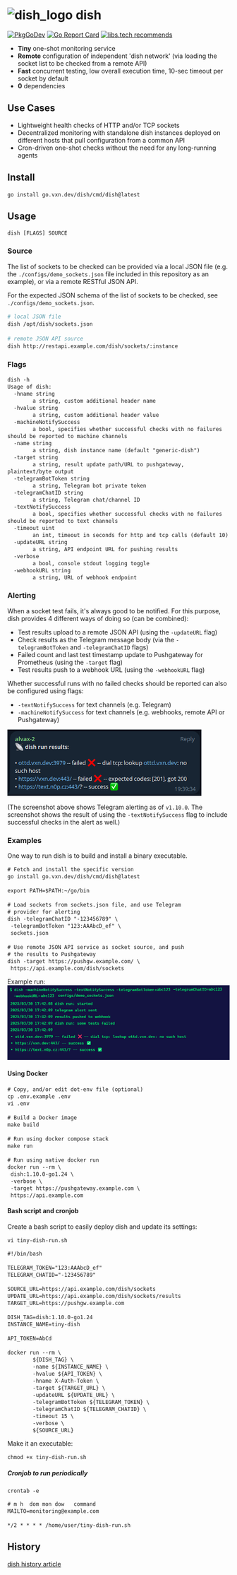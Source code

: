 <h1 align="left">
<img alt="dish_logo" src="https://vxn.dev/logos/dish.svg" width="90" height="90">
dish
</h1>

[![PkgGoDev](https://pkg.go.dev/badge/go.vxn.dev/dish)](https://pkg.go.dev/go.vxn.dev/dish)
[![Go Report Card](https://goreportcard.com/badge/go.vxn.dev/dish)](https://goreportcard.com/report/go.vxn.dev/dish)
[![libs.tech recommends](https://libs.tech/project/468033120/badge.svg)](https://libs.tech/project/468033120/dish)

+ __Tiny__ one-shot monitoring service
+ __Remote__ configuration of independent 'dish network' (via loading the socket list to be checked from a remote API)
+ __Fast__ concurrent testing, low overall execution time, 10-sec timeout per socket by default
+ __0__ dependencies

## Use Cases

+ Lightweight health checks of HTTP and/or TCP sockets
+ Decentralized monitoring with standalone dish instances deployed on different hosts that pull configuration from a common API
+ Cron-driven one-shot checks without the need for any long-running agents

## Install

```shell
go install go.vxn.dev/dish/cmd/dish@latest
```

## Usage

```
dish [FLAGS] SOURCE
```

### Source

The list of sockets to be checked can be provided via a local JSON file (e.g. the `./configs/demo_sockets.json` file included in this repository as an example), or via a remote RESTful JSON API.

For the expected JSON schema of the list of sockets to be checked, see `./configs/demo_sockets.json`.

```bash
# local JSON file
dish /opt/dish/sockets.json

# remote JSON API source
dish http://restapi.example.com/dish/sockets/:instance
```

### Flags

```
dish -h
Usage of dish:
  -hname string
        a string, custom additional header name
  -hvalue string
        a string, custom additional header value
  -machineNotifySuccess
        a bool, specifies whether successful checks with no failures should be reported to machine channels
  -name string
        a string, dish instance name (default "generic-dish")
  -target string
        a string, result update path/URL to pushgateway, plaintext/byte output
  -telegramBotToken string
        a string, Telegram bot private token
  -telegramChatID string
        a string, Telegram chat/channel ID
  -textNotifySuccess
        a bool, specifies whether successful checks with no failures should be reported to text channels
  -timeout uint
        an int, timeout in seconds for http and tcp calls (default 10)
  -updateURL string
        a string, API endpoint URL for pushing results
  -verbose
        a bool, console stdout logging toggle
  -webhookURL string
        a string, URL of webhook endpoint
```

### Alerting

When a socket test fails, it's always good to be notified. For this purpose, dish provides 4 different ways of doing so (can be combined):

+ Test results upload to a remote JSON API (using the `-updateURL` flag)
+ Check results as the Telegram message body (via the `-telegramBotToken` and `-telegramChatID` flags)
+ Failed count and last test timestamp update to Pushgateway for Prometheus (using the `-target` flag)
+ Test results push to a webhook URL (using the `-webhookURL` flag)

Whether successful runs with no failed checks should be reported can also be configured using flags:

+ `-textNotifySuccess` for text channels (e.g. Telegram)
+ `-machineNotifySuccess` for text channels (e.g. webhooks, remote API or Pushgateway)

![telegram-alerting](/.github/dish_telegram.png)

(The screenshot above shows Telegram alerting as of `v1.10.0`. The screenshot shows the result of using the `-textNotifySuccess` flag to include successful checks in the alert as well.)

### Examples

One way to run dish is to build and install a binary executable.

```shell
# Fetch and install the specific version
go install go.vxn.dev/dish/cmd/dish@latest

export PATH=$PATH:~/go/bin

# Load sockets from sockets.json file, and use Telegram 
# provider for alerting
dish -telegramChatID "-123456789" \
 -telegramBotToken "123:AAAbcD_ef" \
 sockets.json

# Use remote JSON API service as socket source, and push
# the results to Pushgateway
dish -target https://pushgw.example.com/ \
 https://api.example.com/dish/sockets
```

Example run:
![dish run](.github/dish_run.png)

#### Using Docker

```shell
# Copy, and/or edit dot-env file (optional)
cp .env.example .env
vi .env

# Build a Docker image
make build

# Run using docker compose stack
make run

# Run using native docker run
docker run --rm \
 dish:1.10.0-go1.24 \
 -verbose \
 -target https://pushgateway.example.com \
 https://api.example.com
```

#### Bash script and cronjob

Create a bash script to easily deploy dish and update its settings:

```shell
vi tiny-dish-run.sh
```

```shell
#!/bin/bash

TELEGRAM_TOKEN="123:AAAbcD_ef"
TELEGRAM_CHATID="-123456789"

SOURCE_URL=https://api.example.com/dish/sockets
UPDATE_URL=https://api.example.com/dish/sockets/results
TARGET_URL=https://pushgw.example.com

DISH_TAG=dish:1.10.0-go1.24
INSTANCE_NAME=tiny-dish

API_TOKEN=AbCd

docker run --rm \
        ${DISH_TAG} \
        -name ${INSTANCE_NAME} \
        -hvalue ${API_TOKEN} \
        -hname X-Auth-Token \
        -target ${TARGET_URL} \
        -updateURL ${UPDATE_URL} \
        -telegramBotToken ${TELEGRAM_TOKEN} \
        -telegramChatID ${TELEGRAM_CHATID} \
        -timeout 15 \
        -verbose \
        ${SOURCE_URL}
```

Make it an executable:

```shell
chmod +x tiny-dish-run.sh
```

##### Cronjob to run periodically

```shell
crontab -e
```

```shell
# m h  dom mon dow   command
MAILTO=monitoring@example.com

*/2 * * * * /home/user/tiny-dish-run.sh
```

## History

[dish history article](https://krusty.space/projects/dish/)
